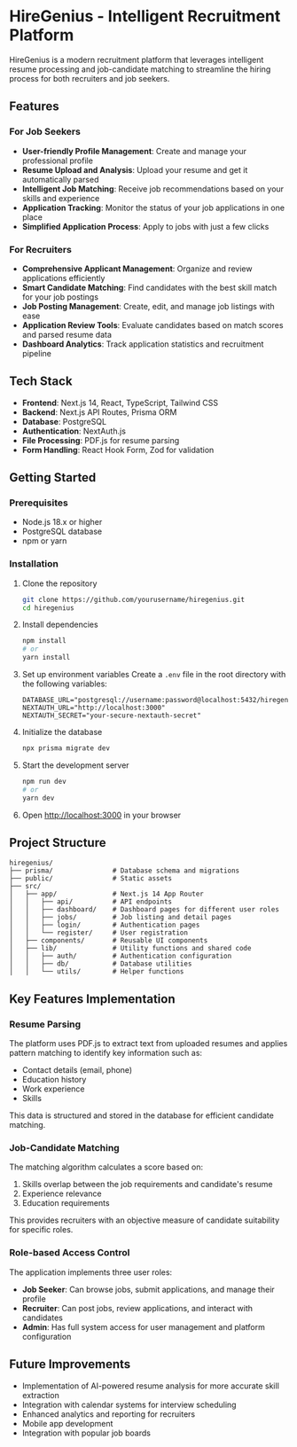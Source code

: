 # HireGenius - Intelligent Recruitment Platform

HireGenius is a modern recruitment platform that leverages intelligent resume processing and job-candidate matching to streamline the hiring process for both recruiters and job seekers.

## Features

### For Job Seekers
- **User-friendly Profile Management**: Create and manage your professional profile
- **Resume Upload and Analysis**: Upload your resume and get it automatically parsed
- **Intelligent Job Matching**: Receive job recommendations based on your skills and experience
- **Application Tracking**: Monitor the status of your job applications in one place
- **Simplified Application Process**: Apply to jobs with just a few clicks

### For Recruiters
- **Comprehensive Applicant Management**: Organize and review applications efficiently
- **Smart Candidate Matching**: Find candidates with the best skill match for your job postings
- **Job Posting Management**: Create, edit, and manage job listings with ease
- **Application Review Tools**: Evaluate candidates based on match scores and parsed resume data
- **Dashboard Analytics**: Track application statistics and recruitment pipeline

## Tech Stack

- **Frontend**: Next.js 14, React, TypeScript, Tailwind CSS
- **Backend**: Next.js API Routes, Prisma ORM
- **Database**: PostgreSQL
- **Authentication**: NextAuth.js
- **File Processing**: PDF.js for resume parsing
- **Form Handling**: React Hook Form, Zod for validation

## Getting Started

### Prerequisites
- Node.js 18.x or higher
- PostgreSQL database
- npm or yarn

### Installation

1. Clone the repository
   ```bash
   git clone https://github.com/yourusername/hiregenius.git
   cd hiregenius
   ```

2. Install dependencies
   ```bash
   npm install
   # or
   yarn install
   ```

3. Set up environment variables
   Create a `.env` file in the root directory with the following variables:
   ```
   DATABASE_URL="postgresql://username:password@localhost:5432/hiregenius"
   NEXTAUTH_URL="http://localhost:3000"
   NEXTAUTH_SECRET="your-secure-nextauth-secret"
   ```

4. Initialize the database
   ```bash
   npx prisma migrate dev
   ```

5. Start the development server
   ```bash
   npm run dev
   # or
   yarn dev
   ```

6. Open [http://localhost:3000](http://localhost:3000) in your browser

## Project Structure

```
hiregenius/
├── prisma/               # Database schema and migrations
├── public/               # Static assets
├── src/
│   ├── app/              # Next.js 14 App Router
│   │   ├── api/          # API endpoints
│   │   ├── dashboard/    # Dashboard pages for different user roles
│   │   ├── jobs/         # Job listing and detail pages
│   │   ├── login/        # Authentication pages
│   │   └── register/     # User registration
│   ├── components/       # Reusable UI components
│   ├── lib/              # Utility functions and shared code
│   │   ├── auth/         # Authentication configuration
│   │   ├── db/           # Database utilities
│   │   └── utils/        # Helper functions
```

## Key Features Implementation

### Resume Parsing

The platform uses PDF.js to extract text from uploaded resumes and applies pattern matching to identify key information such as:
- Contact details (email, phone)
- Education history
- Work experience
- Skills

This data is structured and stored in the database for efficient candidate matching.

### Job-Candidate Matching

The matching algorithm calculates a score based on:
1. Skills overlap between the job requirements and candidate's resume
2. Experience relevance
3. Education requirements

This provides recruiters with an objective measure of candidate suitability for specific roles.

### Role-based Access Control

The application implements three user roles:
- **Job Seeker**: Can browse jobs, submit applications, and manage their profile
- **Recruiter**: Can post jobs, review applications, and interact with candidates
- **Admin**: Has full system access for user management and platform configuration

## Future Improvements

- Implementation of AI-powered resume analysis for more accurate skill extraction
- Integration with calendar systems for interview scheduling
- Enhanced analytics and reporting for recruiters
- Mobile app development
- Integration with popular job boards
